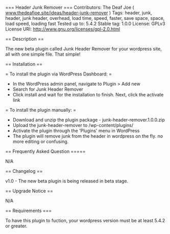 === Header Junk Remover ===
Contributors: The Deaf Joe ( www.thedeafjoe.site/ideas/header-junk-remover )
Tags: header, junk, header, junk header, overhead, load time, speed, faster, save space, space, load speed, loading fast
Tested up to: 5.4.2
Stable tag: 1.0.0
License: GPLv3
License URI: http://www.gnu.org/licenses/gpl-2.0.html

== Description ==


The new beta plugin called Junk Header Remover for your wordpress site, all with one simple file. That simple!


== Installation ==


= To install the plugin via WordPress Dashboard: =
* In the WordPress admin panel, navigate to Plugin > Add new
* Search for Junk Header Remover
* Click install and wait for the installation to finish. Next, click the activate link

= To install the plugin manually: =
* Download and unzip the plugin package - junk-header-remover.1.0.0.zip
* Upload the junk-header-remover to /wp-content/plugins/
* Activate the plugin through the 'Plugins' menu in WordPress
* The plugin will remove junk from the header in wordpress on the fly. no more editing or confusing.


== Frequently Asked Question =====

N/A


== Changelog ==

v1.0  - The new beta plugin is being released in beta stage.


== Upgrade Notice ==

N/A

== Requirements ===


To have this plugin to fuction, your wordpress version must be at least 5.4.2 or greater.
